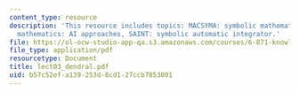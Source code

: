 ```yaml
---
content_type: resource
description: 'This resource includes topics: MACSYMA: symbolic mathematics, symbolic
  mathematics: AI approaches, SAINT: symbolic automatic integrator.'
file: https://ol-ocw-studio-app-qa.s3.amazonaws.com/courses/6-871-knowledge-based-applications-systems-spring-2005/b57c52efa139253d8cd127ccb7853001_lect03_dendral.pdf
file_type: application/pdf
resourcetype: Document
title: lect03_dendral.pdf
uid: b57c52ef-a139-253d-8cd1-27ccb7853001
---
```

